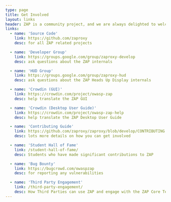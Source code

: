 ```yaml
---
type: page
title: Get Involved
layout: links
header: ZAP is a community project, and we are always delighted to welcome new contributors!
links:
  - name: 'Source Code'
    link: https://github.com/zaproxy
    desc: for all ZAP related projects

  - name: 'Developer Group'
    link: https://groups.google.com/group/zaproxy-develop
    desc: ask questions about the ZAP internals 

  - name: 'HUD Group'
    link: https://groups.google.com/group/zaproxy-hud
    desc: ask questions about the ZAP Heads Up Display internals 

  - name: 'Crowdin (GUI)'
    link: https://crowdin.com/project/owasp-zap
    desc: help translate the ZAP GUI 

  - name: 'Crowdin (Desktop User Guide)'
    link: https://crowdin.com/project/owasp-zap-help
    desc: help translate the ZAP Desktop User Guide

  - name: 'Contributing Guide'
    link: https://github.com/zaproxy/zaproxy/blob/develop/CONTRIBUTING.md
    desc: lots more details on how you can get involved 

  - name: 'Student Hall of Fame'
    link: /student-hall-of-fame/
    desc: Students who have made significant contributions to ZAP 

  - name: 'Bug Bounty'
    link: https://bugcrowd.com/owaspzap
    desc: for reporting any vulnerabilities 

  - name: 'Third Party Engagement'
    link: /third-party-engagement/
    desc: How Third Parties can use ZAP and engage with the ZAP Core Team 
---
```

